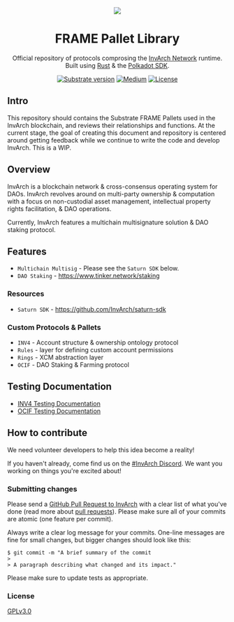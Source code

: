 <div align="center">
<img src="https://github.com/InvArch/Brand-Assets/blob/main/branding/png/brand_colored_text_white.png">
</div>

<div align="Center">
<h1>FRAME Pallet Library</h1>
    
Official repository of protocols comprosing the [InvArch Network](https://invarch.network/) runtime.<br>
Built using [Rust](https://github.com/rust-lang/rust) & the [Polkadot SDK](https://github.com/paritytech/polkadot-sdk).<br>
</div>

<div align="Center">
    
[![Substrate version](https://img.shields.io/badge/Substrate-v3.0.0-E6007A?logo=Parity%20Substrate)](https://github.com/paritytech/substrate/releases/tag/v3.0.0)
[![Medium](https://img.shields.io/badge/Medium-InvArch-E6007A?logo=medium)](https://invarch.medium.com/)
[![License](https://img.shields.io/github/license/InvArch/InvArch?color=E6007A)](https://github.com/InvArch/InvArch/blob/main/LICENSE)

</div>

<!-- TOC -->

## <!-- /TOC -->

## Intro

This repository should contains the Substrate FRAME Pallets used in the InvArch blockchain, and reviews their relationships and functions. At the current stage, the goal of creating this document and repository is centered around getting feedback while we continue to write the code and develop InvArch. This is a WIP.

## Overview

InvArch is a blockchain network & cross-consensus operating system for DAOs. InvArch revolves around on multi-party ownership & computation with a focus on non-custodial asset management, intellectual property rights facilitation, & DAO operations.

Currently, InvArch features a multichain multisignature solution & DAO staking protocol.

## Features

- `Multichain Multisig` - Please see the `Saturn SDK` below.
- `DAO Staking` - https://www.tinker.network/staking

### Resources

- `Saturn SDK` - https://github.com/InvArch/saturn-sdk

### Custom Protocols & Pallets

- `INV4` - Account structure & ownership ontology protocol
- `Rules` - layer for defining custom account permissions
- `Rings` - XCM abstraction layer
- `OCIF` - DAO Staking & Farming protocol

## Testing Documentation

- [INV4 Testing Documentation](https://gist.github.com/arrudagates/877d6d7b56d06ea1a941b73573a28d3f)
- [OCIF Testing Documentation](https://github.com/InvArch/InvArch-Frames)

## How to contribute

We need volunteer developers to help this idea become a reality!

If you haven't already, come find us on the [#InvArch Discord](https://discord.gg/invarch). We want you working on things you're excited about!

### Submitting changes

Please send a [GitHub Pull Request to InvArch](https://github.com/InvArch/InvArch/pull/new/master) with a clear list of what you've done (read more about [pull requests](http://help.github.com/pull-requests/)). Please make sure all of your commits are atomic (one feature per commit).

Always write a clear log message for your commits. One-line messages are fine for small changes, but bigger changes should look like this:

    $ git commit -m "A brief summary of the commit
    >
    > A paragraph describing what changed and its impact."

Please make sure to update tests as appropriate.


### License

[GPLv3.0](https://github.com/InvArch/InvArch/blob/main/LICENSE)
